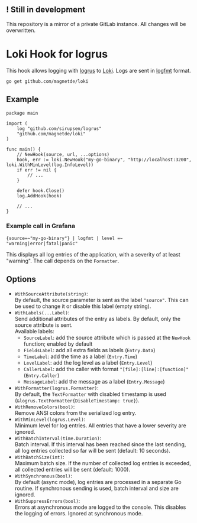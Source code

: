 ## ! Still in development

This repository is a mirror of a private GitLab instance. All changes will be overwritten.

# Loki Hook for logrus

This hook allows logging with [logrus](https://github.com/Sirupsen/logrus) to [Loki](https://github.com/grafana/loki).
Logs are sent in [logfmt](https://github.com/kr/logfmt) format.

```
go get github.com/magnetde/loki
```

## Example

```golang
package main

import (
	log "github.com/sirupsen/logrus"
	"github.com/magnetde/loki"
)

func main() {
	// NewHook(source, url, ...options)
	hook, err := loki.NewHook("my-go-binary", "http://localhost:3200", loki.WithMinLevel(log.InfoLevel))
	if err != nil {
		// ...
	}

	defer hook.Close()
	log.AddHook(hook)

    // ...
}
```

### Example call in Grafana

```
{source=~"my-go-binary"} | logfmt | level =~ "warning|error|fatal|panic"
```

This displays all log entries of the application, with a severity of at least "warning".
The call depends on the `Formatter`.

## Options

- `WithSourceAttribute(string)`:  
   By default, the source parameter is sent as the label `"source"`.
   This can be used to change it or disable this label (empty string).
- `WithLabels(...Label)`:  
  Send additional attributes of the entry as labels. By default, only the source attribute is sent.  
  Available labels:
  - `SourceLabel`: add the source attribute which is passed at the `NewHook` function; enabled by default
  - `FieldsLabel`: add all extra fields as labels (`Entry.Data`)
  - `TimeLabel`: add the time as a label (`Entry.Time`)
  - `LevelLabel`: add the log level as a label (`Entry.Level`)
  - `CallerLabel`: add the caller with format `"[file]:[line]:[function]"` (`Entry.Caller`)
  - `MessageLabel`: add the message as a label (`Entry.Message`)
- `WithFormatter(logrus.Formatter)`:  
  By default, the `TextFormatter` with disabled timestamp is used (`&logrus.TextFormatter{DisableTimestamp: true}`).
- `WithRemoveColors(bool)`:  
  Remove ANSI colors from the serialized log entry.
- `WithMinLevel(logrus.Level)`:  
  Minimum level for log entries. All entries that have a lower severity are ignored.
- `WithBatchInterval(time.Duration)`:  
  Batch interval. If this interval has been reached since the last sending, all log entries collected so far will be sent (default: 10 seconds).
- `WithBatchSize(int)`:  
  Maximum batch size. If the number of collected log entries is exceeded, all collected entries will be sent (default: 1000).
- `WithSynchronous(bool)`:  
  By default (async mode), log entries are processed in a separate Go routine. If synchronous sending is used, batch interval and size are ignored.
- `WithSuppressErrors(bool)`:  
  Errors at asynchronous mode are logged to the console. This disables the logging of errors. Ignored at synchronous mode.
